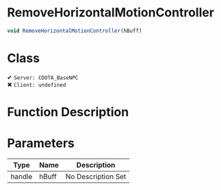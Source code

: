 # RemoveHorizontalMotionController
```js
void RemoveHorizontalMotionController(hBuff)
```
# Class
✔ `Server: CDOTA_BaseNPC`  
✖ `Client: undefined`  

# Function Description

# Parameters
Type|Name|Description
--|--|--
handle|hBuff|No Description Set
